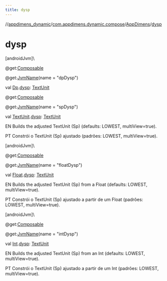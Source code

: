 ```yaml
---
title: dysp
---
```

//[appdimens_dynamic](../../../index.html)/[com.appdimens.dynamic.compose](../index.html)/[AppDimens](index.html)/[dysp](dysp.html)



# dysp



[androidJvm]\




@get:[Composable](https://developer.android.com/reference/kotlin/androidx/compose/runtime/Composable.html)



@get:[JvmName](https://kotlinlang.org/api/core/kotlin-stdlib/kotlin.jvm/-jvm-name/index.html)(name = &quot;dpDysp&quot;)



val [Dp](https://developer.android.com/reference/kotlin/androidx/compose/ui/unit/Dp.html).[dysp](dysp.html): [TextUnit](https://developer.android.com/reference/kotlin/androidx/compose/ui/unit/TextUnit.html)





@get:[Composable](https://developer.android.com/reference/kotlin/androidx/compose/runtime/Composable.html)



@get:[JvmName](https://kotlinlang.org/api/core/kotlin-stdlib/kotlin.jvm/-jvm-name/index.html)(name = &quot;spDysp&quot;)



val [TextUnit](https://developer.android.com/reference/kotlin/androidx/compose/ui/unit/TextUnit.html).[dysp](dysp.html): [TextUnit](https://developer.android.com/reference/kotlin/androidx/compose/ui/unit/TextUnit.html)



EN Builds the adjusted TextUnit (Sp) (defaults: LOWEST, multiView=true).



PT Constrói o TextUnit (Sp) ajustado (padrões: LOWEST, multiView=true).





[androidJvm]\




@get:[Composable](https://developer.android.com/reference/kotlin/androidx/compose/runtime/Composable.html)



@get:[JvmName](https://kotlinlang.org/api/core/kotlin-stdlib/kotlin.jvm/-jvm-name/index.html)(name = &quot;floatDysp&quot;)



val [Float](https://kotlinlang.org/api/core/kotlin-stdlib/kotlin/-float/index.html).[dysp](dysp.html): [TextUnit](https://developer.android.com/reference/kotlin/androidx/compose/ui/unit/TextUnit.html)



EN Builds the adjusted TextUnit (Sp) from a Float (defaults: LOWEST, multiView=true).



PT Constrói o TextUnit (Sp) ajustado a partir de um Float (padrões: LOWEST, multiView=true).





[androidJvm]\




@get:[Composable](https://developer.android.com/reference/kotlin/androidx/compose/runtime/Composable.html)



@get:[JvmName](https://kotlinlang.org/api/core/kotlin-stdlib/kotlin.jvm/-jvm-name/index.html)(name = &quot;intDysp&quot;)



val [Int](https://kotlinlang.org/api/core/kotlin-stdlib/kotlin/-int/index.html).[dysp](dysp.html): [TextUnit](https://developer.android.com/reference/kotlin/androidx/compose/ui/unit/TextUnit.html)



EN Builds the adjusted TextUnit (Sp) from an Int (defaults: LOWEST, multiView=true).



PT Constrói o TextUnit (Sp) ajustado a partir de um Int (padrões: LOWEST, multiView=true).



